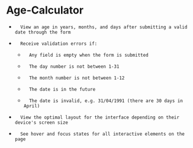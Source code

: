 # Age-Calculator

* 		View an age in years, months, and days after submitting a valid date through the form
* 		Receive validation errors if:
    * 		Any field is empty when the form is submitted
    * 		The day number is not between 1-31
    * 		The month number is not between 1-12
    * 		The date is in the future
    * 		The date is invalid, e.g. 31/04/1991 (there are 30 days in April)
* 		View the optimal layout for the interface depending on their device's screen size
* 		See hover and focus states for all interactive elements on the page
